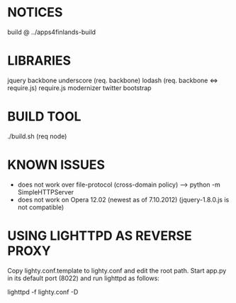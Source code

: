 NOTICES
=======
build @ ../apps4finlands-build

LIBRARIES
=========
jquery
backbone
underscore (req. backbone)
lodash (req. backbone <=> require.js)
require.js
modernizer
twitter bootstrap

BUILD TOOL
==========
./build.sh (req node)

KNOWN ISSUES
============

- does not work over file-protocol (cross-domain policy)
  --> python -m SimpleHTTPServer
- does not work on Opera 12.02 (newest as of 7.10.2012) (jquery-1.8.0.js is not compatible)

USING LIGHTTPD AS REVERSE PROXY
===============================

Copy lighty.conf.template to lighty.conf and edit the root path.  Start app.py
in its default port (8022) and run lighttpd as follows:

  lighttpd -f lighty.conf -D